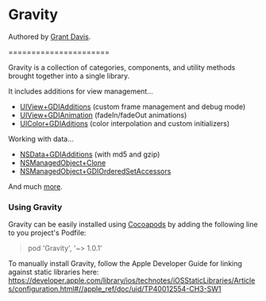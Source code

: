 # Gravity
Authored by [Grant Davis](http://www.grantdavisinteractive.com).

======================

Gravity is a collection of categories, components, and utility methods
brought together into a single library.

It includes additions for view management...

* [UIView+GDIAdditions](https://github.com/atomos86/Gravity/blob/master/Gravity/UIView%2BGDIAdditions.h)
  (custom frame management and debug mode)
* [UIView+GDIAnimation](https://github.com/atomos86/Gravity/blob/master/Gravity/UIView%2BGDIAnimation.h)
  (fadeIn/fadeOut animations)
* [UIColor+GDIAditions](https://github.com/atomos86/Gravity/blob/master/Gravity/UIColor%2BGDIAdditions.h)
  (color interpolation and custom initializers)

Working with data...

* [NSData+GDIAdditions](https://github.com/atomos86/Gravity/blob/master/Gravity/NSData%2BGDIAdditions.h)
  (with md5 and gzip)
* [NSManagedObject+Clone](https://github.com/atomos86/Gravity/blob/master/Gravity/NSManagedObject%2BClone.h) 
* [NSManagedObject+GDIOrderedSetAccessors](https://github.com/atomos86/Gravity/blob/master/Gravity/NSManagedObject%2BGDIOrderedSetAccessors.h)

And much
[more](https://github.com/atomos86/Gravity/tree/master/Gravity).  


### Using Gravity

Gravity can be easily installed using [Cocoapods](http://cocoapods.org)
by adding the following line to you project's Podfile:

> pod 'Gravity', '~> 1.0.1'

To manually install Gravity, follow the Apple Developer Guide for
linking against static libraries here:
https://developer.apple.com/library/ios/technotes/iOSStaticLibraries/Articles/configuration.html#//apple_ref/doc/uid/TP40012554-CH3-SW1
